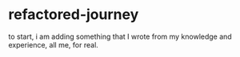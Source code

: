 # refactored-journey

to start, i am adding something that I wrote from my knowledge and experience, all me, for real.
